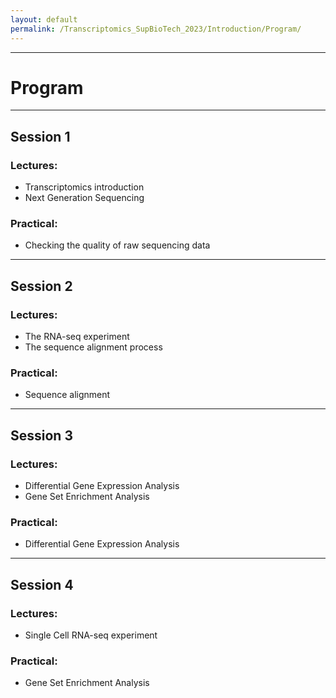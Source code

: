 ```yaml
---
layout: default
permalink: /Transcriptomics_SupBioTech_2023/Introduction/Program/
---
```


---
# Program
---
## Session 1
### Lectures:
- Transcriptomics introduction
- Next Generation Sequencing

### Practical:
- Checking the quality of raw sequencing data

---
## Session 2
### Lectures:
- The RNA-seq experiment
- The sequence alignment process

### Practical:
- Sequence alignment

---
## Session 3
### Lectures:
- Differential Gene Expression Analysis
- Gene Set Enrichment Analysis

### Practical:
- Differential Gene Expression Analysis

---
## Session 4
### Lectures:
- Single Cell RNA-seq experiment

### Practical:
- Gene Set Enrichment Analysis
